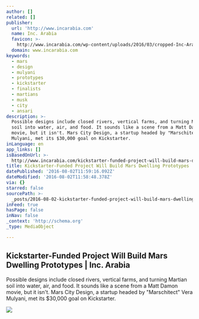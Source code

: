 ```yaml
---
author: []
related: []
publisher:
  url: 'http://www.incarabia.com'
  name: Inc. Arabia
  favicon: >-
    http://www.incarabia.com/wp-content/uploads/2016/03/cropped-Inc-Arabia-Favicon-2.ico
  domain: www.incarabia.com
keywords:
  - mars
  - design
  - mulyani
  - prototypes
  - kickstarter
  - finalists
  - martians
  - musk
  - city
  - ansari
description: >-
  Possible designs include closed rivers, vertical farms, and turning Martian
  soil into water, air, and food. It sounds like a scene from a Matt Damon
  movie, but it isn't. Mars City Design, a startup headed by "Marschitect" Vera
  Mulyani, met its $30,000 goal on Kickstarter.
inLanguage: en
app_links: []
isBasedOnUrl: >-
  http://www.incarabia.com/kickstarter-funded-project-will-build-mars-dwelling-prototypes/
title: Kickstarter-Funded Project Will Build Mars Dwelling Prototypes | Inc. Arabia
datePublished: '2016-08-02T11:59:16.092Z'
dateModified: '2016-08-02T11:58:48.378Z'
via: {}
starred: false
sourcePath: >-
  _posts/2016-08-02-kickstarter-funded-project-will-build-mars-dwelling-prototyp.md
inFeed: true
hasPage: false
inNav: false
_context: 'http://schema.org'
_type: MediaObject

---
```

<article style=""><h1>Kickstarter-Funded Project Will Build Mars Dwelling Prototypes | Inc. Arabia</h1><p>Possible designs include closed rivers, vertical farms, and turning Martian soil into water, air, and food. It sounds like a scene from a Matt Damon movie, but it isn't. Mars City Design, a startup headed by "Marschitect" Vera Mulyani, met its $30,000 goal on Kickstarter.</p><img src="http://www.incarabia.com/wp-content/uploads/2016/07/Mars-desert.jpg" /></article>